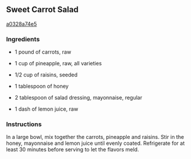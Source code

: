 ## Sweet Carrot Salad

[a0328a74e5](http://allrecipes.com/recipe/sweet-carrot-salad/)

### Ingredients

 - 1 pound of carrots, raw

 - 1 cup of pineapple, raw, all varieties

 - 1/2 cup of raisins, seeded

 - 1 tablespoon of honey

 - 2 tablespoon of salad dressing, mayonnaise, regular

 - 1 dash of lemon juice, raw

### Instructions

In a large bowl, mix together the carrots, pineapple and raisins. Stir in the honey, mayonnaise and lemon juice until evenly coated. Refrigerate for at least 30 minutes before serving to let the flavors meld.